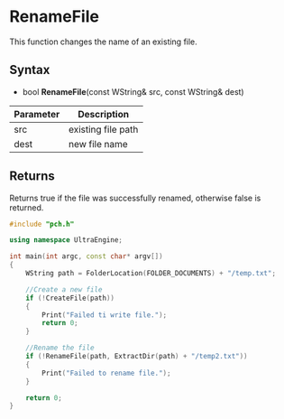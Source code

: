 # RenameFile
This function changes the name of an existing file.

## Syntax 
- bool **RenameFile**(const WString& src, const WString& dest)

| Parameter | Description |
|---|---|
| src | existing file path |
| dest | new file name |

## Returns
Returns true if the file was successfully renamed, otherwise false is returned.

```c++
#include "pch.h"

using namespace UltraEngine;

int main(int argc, const char* argv[])
{
	WString path = FolderLocation(FOLDER_DOCUMENTS) + "/temp.txt";

	//Create a new file
	if (!CreateFile(path))
	{
		Print("Failed ti write file.");
		return 0;
	}

	//Rename the file
	if (!RenameFile(path, ExtractDir(path) + "/temp2.txt"))
	{
		Print("Failed to rename file.");
	}

	return 0;
}
```

